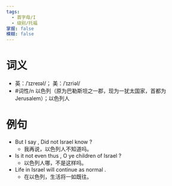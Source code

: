 ```yaml
---
tags:
  - 首字母/I
  - 级别/托福
掌握: false
模糊: false
---
```

# 词义
- 英：/ˈɪzreɪəl/； 美：/ˈɪzriəl/
- #词性/n  以色列（原为巴勒斯坦之一郡，现为一犹太国家，首都为Jerusalem）；以色列人
# 例句
- But I say , Did not Israel know ?
	- 我再说，以色列人不知道吗。
- Is it not even thus , O ye children of Israel ?
	- 以色列人哪，不是这样吗。
- Life in Israel will continue as normal .
	- 在以色列，生活将一如既往。

